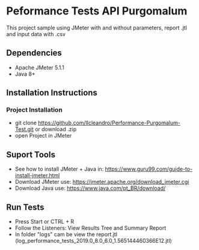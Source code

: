 # Peformance Tests API Purgomalum

This project sample using JMeter with and without parameters, report .jtl and input data with .csv

## Dependencies

* Apache JMeter 5.1.1
* Java 8+

## Installation Instructions

### Project Installation

* git clone https://github.com/llcleandro/Performance-Purgomalum-Test.git or download .zip
* open Project in JMeter

## Suport Tools

* See how to install JMeter + Java in: https://www.guru99.com/guide-to-install-jmeter.html
* Download JMeter use: https://jmeter.apache.org/download_jmeter.cgi
* Download Java use: https://www.java.com/pt_BR/download/

## Run Tests

* Press Start or CTRL + R
* Follow the Listeners: View Results Tree and Summary Report
* In folder "logs" cam be view the report.jtl (log_performance_tests_2019.0_8.0_6.0_1.565144460366E12.jtl)